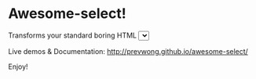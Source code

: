# Awesome-select!
Transforms your standard boring HTML <select> into a minimalistic beauty. 
Inspired by the animations of Material Design. 

Live demos & Documentation: http://prevwong.github.io/awesome-select/

Enjoy! 
